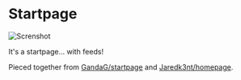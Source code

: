 # Startpage

![Screnshot](https://i.imgur.com/nvFlunm.png)

It's a startpage... with feeds!

Pieced together from [GandaG/startpage](https://github.com/GandaG/startpage) and [Jaredk3nt/homepage](https://github.com/Jaredk3nt/homepage).

